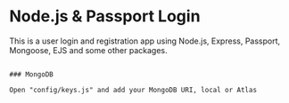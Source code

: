# Node.js & Passport Login

This is a user login and registration app using Node.js, Express, Passport, Mongoose, EJS and some other packages.
```

### MongoDB

Open "config/keys.js" and add your MongoDB URI, local or Atlas
